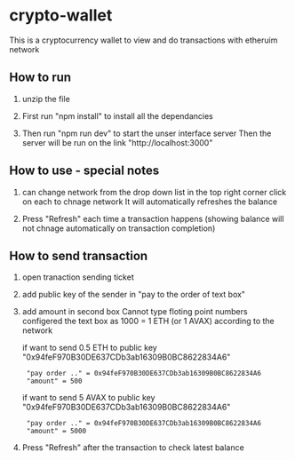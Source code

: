 # crypto-wallet

This is a cryptocurrency wallet to view and do transactions with etheruim network

## How to run

1. unzip the file

2. First run "npm install" to install all the dependancies

3. Then run "npm run dev" to start the unser interface server
   Then the server will be run on the link "http://localhost:3000"

## How to use - special notes

1. can change network from the drop down list in the top right corner
   click on each to chnage network
   It will automatically refreshes the balance

2. Press "Refresh" each time a transaction happens (showing balance will not chnage automatically on transaction completion)

## How to send transaction

1.  open tranaction sending ticket

2.  add public key of the sender in "pay to the order of text box"

3.  add amount in second box
    Cannot type floting point numbers
    configered the text box as 1000 = 1 ETH (or 1 AVAX) according to the network

    if want to send 0.5 ETH to public key "0x94feF970B30DE637CDb3ab16309B0BC8622834A6"

         "pay order .." = 0x94feF970B30DE637CDb3ab16309B0BC8622834A6
         "amount" = 500

    if want to send 5 AVAX to public key "0x94feF970B30DE637CDb3ab16309B0BC8622834A6"

         "pay order .." = 0x94feF970B30DE637CDb3ab16309B0BC8622834A6
         "amount" = 5000

4.  Press "Refresh" after the transaction to check latest balance

